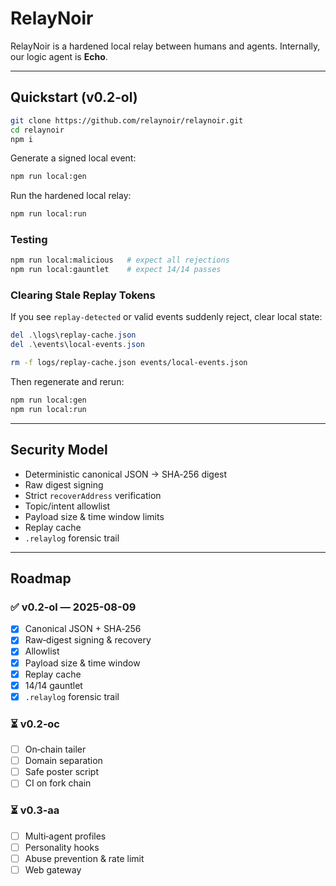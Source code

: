 # RelayNoir

RelayNoir is a hardened local relay between humans and agents. Internally, our logic agent is **Echo**.

---

## Quickstart (v0.2‑ol)

```bash
git clone https://github.com/relaynoir/relaynoir.git
cd relaynoir
npm i
```

Generate a signed local event:
```bash
npm run local:gen
```

Run the hardened local relay:
```bash
npm run local:run
```

### Testing
```bash
npm run local:malicious   # expect all rejections
npm run local:gauntlet    # expect 14/14 passes
```

### Clearing Stale Replay Tokens
If you see `replay-detected` or valid events suddenly reject, clear local state:

```powershell
del .\logs\replay-cache.json
del .\events\local-events.json
```
```bash
rm -f logs/replay-cache.json events/local-events.json
```

Then regenerate and rerun:
```bash
npm run local:gen
npm run local:run
```

---

## Security Model

- Deterministic canonical JSON → SHA‑256 digest
- Raw digest signing
- Strict `recoverAddress` verification
- Topic/intent allowlist
- Payload size & time window limits
- Replay cache
- `.relaylog` forensic trail

---

## Roadmap

### ✅ v0.2‑ol — 2025-08-09
- [x] Canonical JSON + SHA‑256
- [x] Raw‑digest signing & recovery
- [x] Allowlist
- [x] Payload size & time window
- [x] Replay cache
- [x] 14/14 gauntlet
- [x] `.relaylog` forensic trail

### ⏳ v0.2‑oc
- [ ] On‑chain tailer
- [ ] Domain separation
- [ ] Safe poster script
- [ ] CI on fork chain

### ⏳ v0.3‑aa
- [ ] Multi‑agent profiles
- [ ] Personality hooks
- [ ] Abuse prevention & rate limit
- [ ] Web gateway
